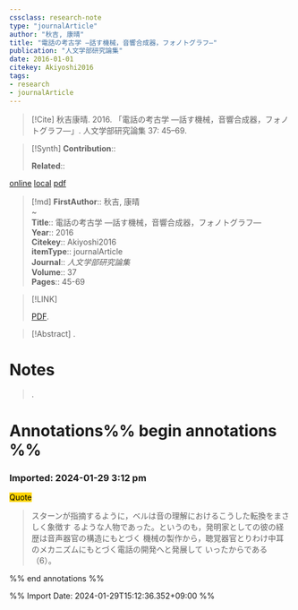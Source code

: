 ```yaml
---
cssclass: research-note
type: "journalArticle"
author: "秋吉, 康晴"
title: "電話の考古学 ―話す機械，音響合成器，フォノトグラフ―"
publication: "人文学部研究論集"
date: 2016-01-01
citekey: Akiyoshi2016
tags:
- research
- journalArticle
---
```


> [!Cite]
> 秋吉康晴. 2016. 「電話の考古学 ―話す機械，音響合成器，フォノトグラフ―」. 人文学部研究論集 37: 45–69.

>[!Synth]
>**Contribution**:: 
>
>**Related**:: 
>

[online](http://zotero.org/users/12014264/items/XG6EFITU) [local](zotero://select/library/items/XG6EFITU) [pdf](file:///Users/tomoya/Zotero/storage/YQN6SET3/秋吉_2016_電話の考古学%20―話す機械，音響合成器，フォノトグラフ―.pdf)
 

 
>[!md]
> **FirstAuthor**:: 秋吉, 康晴  
~    
> **Title**:: 電話の考古学 ―話す機械，音響合成器，フォノトグラフ―  
> **Year**:: 2016   
> **Citekey**:: Akiyoshi2016  
> **itemType**:: journalArticle  
> **Journal**:: *人文学部研究論集*  
> **Volume**:: 37   
> **Pages**:: 45-69    

> [!LINK] 
>
>  [PDF](file:///Users/tomoya/Zotero/storage/YQN6SET3/秋吉_2016_電話の考古学%20―話す機械，音響合成器，フォノトグラフ―.pdf).

> [!Abstract]
>.
> 
# Notes

>.


# Annotations%% begin annotations %%



### Imported: 2024-01-29 3:12 pm



<mark style="background-color: #ffd400">Quote</mark>
> スターンが指摘するように，ベルは音の理解におけるこうした転換をまさしく象徴す るような人物であった。というのも，発明家としての彼の経歴は音声器官の構造にもとづく 機械の製作から，聴覚器官とりわけ中耳のメカニズムにもとづく電話の開発へと発展して いったからである（6）。


%% end annotations %%

%% Import Date: 2024-01-29T15:12:36.352+09:00 %%
